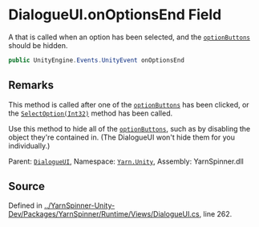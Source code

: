 # DialogueUI.onOptionsEnd Field

A <see cref="!:UnityEngine.Events.UnityEvent"></see> that is called
when an option has been selected, and the [`optionButtons`](/api/csharp/yarn.unity/dialogueui.optionbuttons.md) should be hidden.


```csharp
public UnityEngine.Events.UnityEvent onOptionsEnd
```
## Remarks

This method is called after one of the [`optionButtons`](/api/csharp/yarn.unity/dialogueui.optionbuttons.md) has been clicked, or the [`SelectOption(Int32)`](/api/csharp/yarn.unity/dialogueui.selectoption-system.int32-.md) method has been called.

Use this method to hide all of the [`optionButtons`](/api/csharp/yarn.unity/dialogueui.optionbuttons.md),
such as by disabling the object they're contained in. (The
DialogueUI won't hide them for you individually.)




<div class="class-metadata">

Parent: [`DialogueUI`](/api/csharp/yarn.unity/dialogueui.md), Namespace: [`Yarn.Unity`](/api/csharp/yarn.unity/README.md), Assembly: YarnSpinner.dll
</div>

## Source
Defined in [../YarnSpinner-Unity-Dev/Packages/YarnSpinner/Runtime/Views/DialogueUI.cs](https://github.com/YarnSpinnerTool/YarnSpinner-Unity//blob/develop/Runtime/Views/DialogueUI.cs#L262), line 262.
